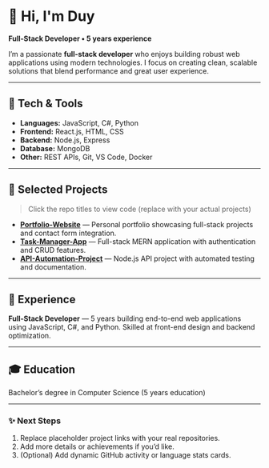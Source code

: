 # 👋 Hi, I'm Duy

**Full-Stack Developer • 5 years experience**

I’m a passionate **full-stack developer** who enjoys building robust web applications using modern technologies. I focus on creating clean, scalable solutions that blend performance and great user experience.

---

## 🧰 Tech & Tools

* **Languages:** JavaScript, C#, Python
* **Frontend:** React.js, HTML, CSS
* **Backend:** Node.js, Express
* **Database:** MongoDB
* **Other:** REST APIs, Git, VS Code, Docker

---

## 🔭 Selected Projects

> Click the repo titles to view code (replace with your actual projects)

* **[Portfolio-Website](https://github.com/duy098357/portfolio-website)** — Personal portfolio showcasing full-stack projects and contact form integration.
* **[Task-Manager-App](https://github.com/duy098357/task-manager-app)** — Full-stack MERN application with authentication and CRUD features.
* **[API-Automation-Project](https://github.com/duy098357/api-automation-project)** — Node.js API project with automated testing and documentation.

---

## 💼 Experience

**Full-Stack Developer** — 5 years building end-to-end web applications using JavaScript, C#, and Python. Skilled at front-end design and backend optimization.

---

## 🎓 Education

Bachelor’s degree in Computer Science (5 years education)

---

### ✨ Next Steps

1. Replace placeholder project links with your real repositories.
2. Add more details or achievements if you’d like.
3. (Optional) Add dynamic GitHub activity or language stats cards.
